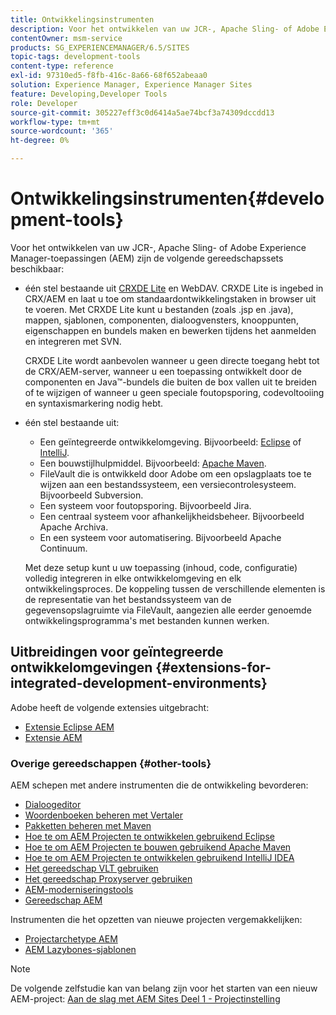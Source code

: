 ```yaml
---
title: Ontwikkelingsinstrumenten
description: Voor het ontwikkelen van uw JCR-, Apache Sling- of Adobe Experience Manager-toepassingen zijn verschillende gereedschapssets beschikbaar.
contentOwner: msm-service
products: SG_EXPERIENCEMANAGER/6.5/SITES
topic-tags: development-tools
content-type: reference
exl-id: 97310ed5-f8fb-416c-8a66-68f652abeaa0
solution: Experience Manager, Experience Manager Sites
feature: Developing,Developer Tools
role: Developer
source-git-commit: 305227eff3c0d6414a5ae74bcf3a74309dccdd13
workflow-type: tm+mt
source-wordcount: '365'
ht-degree: 0%

---
```


# Ontwikkelingsinstrumenten{#development-tools}

Voor het ontwikkelen van uw JCR-, Apache Sling- of Adobe Experience Manager-toepassingen (AEM) zijn de volgende gereedschapssets beschikbaar:

* één stel bestaande uit [CRXDE Lite](/help/sites-developing/developing-with-crxde-lite.md) en WebDAV. CRXDE Lite is ingebed in CRX/AEM en laat u toe om standaardontwikkelingstaken in browser uit te voeren. Met CRXDE Lite kunt u bestanden (zoals .jsp en .java), mappen, sjablonen, componenten, dialoogvensters, knooppunten, eigenschappen en bundels maken en bewerken tijdens het aanmelden en integreren met SVN.

  CRXDE Lite wordt aanbevolen wanneer u geen directe toegang hebt tot de CRX/AEM-server, wanneer u een toepassing ontwikkelt door de componenten en Java™-bundels die buiten de box vallen uit te breiden of te wijzigen of wanneer u geen speciale foutopsporing, codevoltooiing en syntaxismarkering nodig hebt.

* één stel bestaande uit:
   * Een geïntegreerde ontwikkelomgeving. Bijvoorbeeld: [Eclipse](/help/sites-developing/howto-projects-eclipse.md) of [IntelliJ](/help/sites-developing/ht-intellij.md).
   * Een bouwstijlhulpmiddel. Bijvoorbeeld: [Apache Maven](/help/sites-developing/ht-projects-maven.md).
   * FileVault die is ontwikkeld door Adobe om een opslagplaats toe te wijzen aan een bestandssysteem, een versiecontrolesysteem. Bijvoorbeeld Subversion.
   * Een systeem voor foutopsporing. Bijvoorbeeld Jira.
   * Een centraal systeem voor afhankelijkheidsbeheer. Bijvoorbeeld Apache Archiva.
   * En een systeem voor automatisering. Bijvoorbeeld Apache Continuum.

  Met deze setup kunt u uw toepassing (inhoud, code, configuratie) volledig integreren in elke ontwikkelomgeving en elk ontwikkelingsproces. De koppeling tussen de verschillende elementen is de representatie van het bestandssysteem van de gegevensopslagruimte via FileVault, aangezien alle eerder genoemde ontwikkelingsprogramma&#39;s met bestanden kunnen werken.

## Uitbreidingen voor geïntegreerde ontwikkelomgevingen {#extensions-for-integrated-development-environments}

Adobe heeft de volgende extensies uitgebracht:

* [Extensie Eclipse AEM](/help/sites-developing/aem-eclipse.md)
* [Extensie AEM](/help/sites-developing/aem-brackets.md)

### Overige gereedschappen {#other-tools}

AEM schepen met andere instrumenten die de ontwikkeling bevorderen:

* [Dialoogeditor](/help/sites-developing/dialog-editor.md)
* [Woordenboeken beheren met Vertaler](/help/sites-developing/i18n-translator.md)
* [Pakketten beheren met Maven](/help/sites-developing/vlt-mavenplugin.md)
* [Hoe te om AEM Projecten te ontwikkelen gebruikend Eclipse](/help/sites-developing/howto-projects-eclipse.md)
* [Hoe te om AEM Projecten te bouwen gebruikend Apache Maven](/help/sites-developing/ht-projects-maven.md)
* [Hoe te om AEM Projecten te ontwikkelen gebruikend IntelliJ IDEA](/help/sites-developing/ht-intellij.md)
* [Het gereedschap VLT gebruiken](/help/sites-developing/ht-vlttool.md)
* [Het gereedschap Proxyserver gebruiken](/help/sites-developing/ht-proxy-server.md)
* [AEM-moderniseringstools](/help/sites-developing/modernization-tools.md)
* [Gereedschap AEM](/help/sites-developing/aem-repo-tool.md)

Instrumenten die het opzetten van nieuwe projecten vergemakkelijken:

* [Projectarchetype AEM](https://github.com/adobe/aem-project-archetype)
* [AEM Lazybones-sjablonen](https://github.com/Adobe-Consulting-Services/lazybones-aem-templates)

>[!NOTE]
>
>De volgende zelfstudie kan van belang zijn voor het starten van een nieuw AEM-project:
>[Aan de slag met AEM Sites Deel 1 - Projectinstelling](https://helpx.adobe.com/experience-manager/kt/sites/using/getting-started-wknd-tutorial-develop/part1.html)
